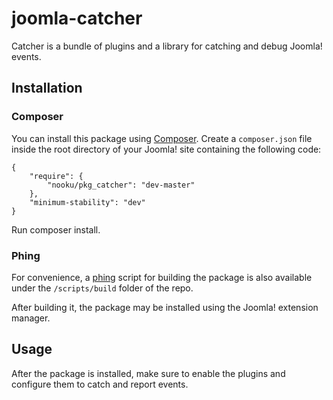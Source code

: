joomla-catcher
==============

Catcher is a bundle of plugins and a library for catching and debug Joomla! events.

## Installation

### Composer

You can install this package using [Composer](https://getcomposer.org/). Create a `composer.json` file inside the root directory of your Joomla! site containing the following code:

```
{
    "require": {        
        "nooku/pkg_catcher": "dev-master"
    },
    "minimum-stability": "dev"
}
```

Run composer install.

### Phing

For convenience, a [phing](http://www.phing.info/) script for building the package is also available under the `/scripts/build` folder of the repo.

After building it, the package may be installed using the Joomla! extension manager.

## Usage

After the package is installed, make sure to enable the plugins and configure them to catch and report events.
